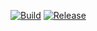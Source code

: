 [![Build](https://img.shields.io/github/actions/workflow/status/aneurinsmith/Logger/build.yml)](https://github.com/aneurinsmith/Logger/actions/workflows/build.yml)
[![Release](https://img.shields.io/github/v/release/aneurinsmith/Logger.svg?style=flat)](https://github.com/aneurinsmith/Logger/releases/latest)
